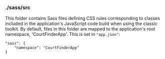 ### ./sass/src

This folder contains Sass files defining CSS rules corresponding to classes
included in the application's JavaScript code build when using the classic toolkit.
By default, files in this folder are mapped to the application's root namespace, 'CourtFinderApp'.
This is set in `"app.json"`:

    "sass": {
        "namespace": "CourtFinderApp"
    }